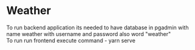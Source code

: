# Weather
To run backend application its needed to have database in pgadmin with name weather with username and password also word "weather" <br>
To run run frontend execute command - yarn serve
